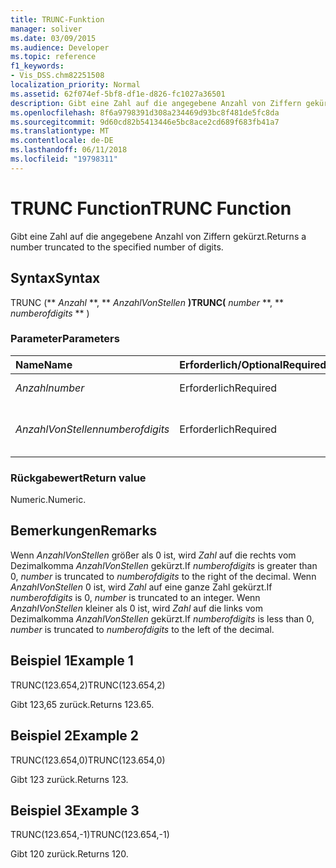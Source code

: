 ```yaml
---
title: TRUNC-Funktion
manager: soliver
ms.date: 03/09/2015
ms.audience: Developer
ms.topic: reference
f1_keywords:
- Vis_DSS.chm82251508
localization_priority: Normal
ms.assetid: 62f074ef-5bf8-df1e-d826-fc1027a36501
description: Gibt eine Zahl auf die angegebene Anzahl von Ziffern gekürzt.
ms.openlocfilehash: 8f6a9798391d308a234469d93bc8f481de5fc8da
ms.sourcegitcommit: 9d60cd82b5413446e5bc8ace2cd689f683fb41a7
ms.translationtype: MT
ms.contentlocale: de-DE
ms.lasthandoff: 06/11/2018
ms.locfileid: "19798311"
---
```

# <a name="trunc-function"></a><span data-ttu-id="13f07-103">TRUNC Function</span><span class="sxs-lookup"><span data-stu-id="13f07-103">TRUNC Function</span></span>

<span data-ttu-id="13f07-104">Gibt eine Zahl auf die angegebene Anzahl von Ziffern gekürzt.</span><span class="sxs-lookup"><span data-stu-id="13f07-104">Returns a number truncated to the specified number of digits.</span></span>
  
## <a name="syntax"></a><span data-ttu-id="13f07-105">Syntax</span><span class="sxs-lookup"><span data-stu-id="13f07-105">Syntax</span></span>

<span data-ttu-id="13f07-106">TRUNC (** *Anzahl* **, ** *AnzahlVonStellen* **)</span><span class="sxs-lookup"><span data-stu-id="13f07-106">TRUNC(** *number* **, ** *numberofdigits* ** )</span></span> 
  
### <a name="parameters"></a><span data-ttu-id="13f07-107">Parameter</span><span class="sxs-lookup"><span data-stu-id="13f07-107">Parameters</span></span>

|<span data-ttu-id="13f07-108">**Name**</span><span class="sxs-lookup"><span data-stu-id="13f07-108">**Name**</span></span>|<span data-ttu-id="13f07-109">**Erforderlich/Optional**</span><span class="sxs-lookup"><span data-stu-id="13f07-109">**Required/Optional**</span></span>|<span data-ttu-id="13f07-110">**Datentyp**</span><span class="sxs-lookup"><span data-stu-id="13f07-110">**Data Type**</span></span>|<span data-ttu-id="13f07-111">**Beschreibung**</span><span class="sxs-lookup"><span data-stu-id="13f07-111">**Description**</span></span>|
|:-----|:-----|:-----|:-----|
| <span data-ttu-id="13f07-112">_Anzahl_</span><span class="sxs-lookup"><span data-stu-id="13f07-112">_number_</span></span> <br/> |<span data-ttu-id="13f07-113">Erforderlich</span><span class="sxs-lookup"><span data-stu-id="13f07-113">Required</span></span>  <br/> |<span data-ttu-id="13f07-114">**Numeric**</span><span class="sxs-lookup"><span data-stu-id="13f07-114">**Numeric**</span></span> <br/> |<span data-ttu-id="13f07-115">Die zu kürzende Zahl.</span><span class="sxs-lookup"><span data-stu-id="13f07-115">The number to truncate.</span></span>  <br/> |
| <span data-ttu-id="13f07-116">_AnzahlVonStellen_</span><span class="sxs-lookup"><span data-stu-id="13f07-116">_numberofdigits_</span></span> <br/> |<span data-ttu-id="13f07-117">Erforderlich</span><span class="sxs-lookup"><span data-stu-id="13f07-117">Required</span></span>  <br/> |<span data-ttu-id="13f07-118">**Numerisch**</span><span class="sxs-lookup"><span data-stu-id="13f07-118">**Numeric**</span></span> <br/> |<span data-ttu-id="13f07-119">Die Anzahl der Ziffern an die zu kürzende _Zahl_.</span><span class="sxs-lookup"><span data-stu-id="13f07-119">The number of digits to which to truncate  _number_.</span></span>  <br/> |
   
### <a name="return-value"></a><span data-ttu-id="13f07-120">Rückgabewert</span><span class="sxs-lookup"><span data-stu-id="13f07-120">Return value</span></span>

<span data-ttu-id="13f07-121">Numeric.</span><span class="sxs-lookup"><span data-stu-id="13f07-121">Numeric.</span></span>
  
## <a name="remarks"></a><span data-ttu-id="13f07-122">Bemerkungen</span><span class="sxs-lookup"><span data-stu-id="13f07-122">Remarks</span></span>

<span data-ttu-id="13f07-123">Wenn _AnzahlVonStellen_ größer als 0 ist, wird _Zahl_ auf die rechts vom Dezimalkomma _AnzahlVonStellen_ gekürzt.</span><span class="sxs-lookup"><span data-stu-id="13f07-123">If  _numberofdigits_ is greater than 0,  _number_ is truncated to  _numberofdigits_ to the right of the decimal.</span></span> <span data-ttu-id="13f07-124">Wenn _AnzahlVonStellen_ 0 ist, wird _Zahl_ auf eine ganze Zahl gekürzt.</span><span class="sxs-lookup"><span data-stu-id="13f07-124">If  _numberofdigits_ is 0,  _number_ is truncated to an integer.</span></span> <span data-ttu-id="13f07-125">Wenn _AnzahlVonStellen_ kleiner als 0 ist, wird _Zahl_ auf die links vom Dezimalkomma _AnzahlVonStellen_ gekürzt.</span><span class="sxs-lookup"><span data-stu-id="13f07-125">If  _numberofdigits_ is less than 0,  _number_ is truncated to  _numberofdigits_ to the left of the decimal.</span></span> 
  
## <a name="example-1"></a><span data-ttu-id="13f07-126">Beispiel 1</span><span class="sxs-lookup"><span data-stu-id="13f07-126">Example 1</span></span>

<span data-ttu-id="13f07-127">TRUNC(123.654,2)</span><span class="sxs-lookup"><span data-stu-id="13f07-127">TRUNC(123.654,2)</span></span>
  
<span data-ttu-id="13f07-128">Gibt 123,65 zurück.</span><span class="sxs-lookup"><span data-stu-id="13f07-128">Returns 123.65.</span></span>
  
## <a name="example-2"></a><span data-ttu-id="13f07-129">Beispiel 2</span><span class="sxs-lookup"><span data-stu-id="13f07-129">Example 2</span></span>

<span data-ttu-id="13f07-130">TRUNC(123.654,0)</span><span class="sxs-lookup"><span data-stu-id="13f07-130">TRUNC(123.654,0)</span></span>
  
<span data-ttu-id="13f07-131">Gibt 123 zurück.</span><span class="sxs-lookup"><span data-stu-id="13f07-131">Returns 123.</span></span>
  
## <a name="example-3"></a><span data-ttu-id="13f07-132">Beispiel 3</span><span class="sxs-lookup"><span data-stu-id="13f07-132">Example 3</span></span>

<span data-ttu-id="13f07-133">TRUNC(123.654,-1)</span><span class="sxs-lookup"><span data-stu-id="13f07-133">TRUNC(123.654,-1)</span></span>
  
<span data-ttu-id="13f07-134">Gibt 120 zurück.</span><span class="sxs-lookup"><span data-stu-id="13f07-134">Returns 120.</span></span>
  

